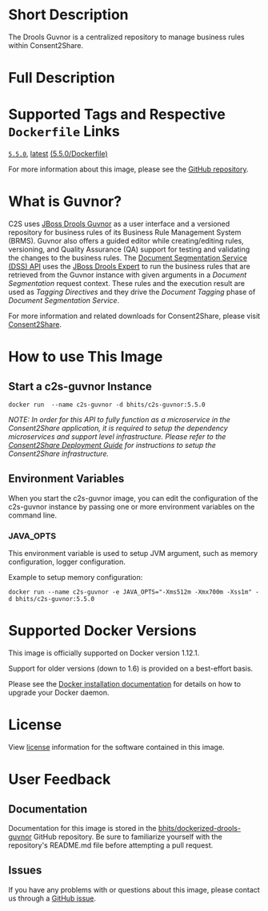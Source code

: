 # Short Description
The Drools Guvnor is a centralized repository to manage business rules within Consent2Share.

# Full Description

# Supported Tags and Respective `Dockerfile` Links

[`5.5.0`](https://github.com/bhits/guvnor/Dockerfile), [latest](https://github.com/bhits/guvnor/Dockerfile) [(5.5.0/Dockerfile)](https://github.com/bhits/guvnor/Dockerfile)

For more information about this image, please see the [GitHub repository](https://github.com/bhits/guvnor).

# What is Guvnor?

C2S uses [JBoss Drools Guvnor](https://docs.jboss.org/drools/release/5.5.0.Final/drools-guvnor-docs/html_single/) as a user interface and a versioned repository for business rules of its Business Rule Management System (BRMS). Guvnor also offers a guided editor while creating/editing rules, versioning, and Quality Assurance (QA) support for testing and validating the changes to the business rules. The [Document Segmentation Service (DSS) API](#document-segmentation-service-api) uses the [JBoss Drools Expert](https://docs.jboss.org/drools/release/5.4.0.Final/drools-expert-docs/html_single/) to run the business rules that are retrieved from the Guvnor instance with given arguments in a *Document Segmentation* request context. These rules and the execution result are used as *Tagging Directives* and they drive the *Document Tagging* phase of *Document Segmentation Service*.

For more information and related downloads for Consent2Share, please visit [Consent2Share](https://bhits.github.io/consent2share/).

# How to use This Image

## Start a c2s-guvnor Instance

`docker run  --name c2s-guvnor -d bhits/c2s-guvnor:5.5.0`

*NOTE: In order for this API to fully function as a microservice in the Consent2Share application, it is required to setup the dependency microservices and support level infrastructure. Please refer to the [Consent2Share Deployment Guide](https://github.com/bhits/consent2share/releases/download/2.0.0/c2s-deployment-guide.pdf) for instructions to setup the Consent2Share infrastructure.*

## Environment Variables

When you start the c2s-guvnor image, you can edit the configuration of the c2s-guvnor instance by passing one or more environment variables on the command line. 

### JAVA_OPTS 

This environment variable is used to setup JVM argument, such as memory configuration, logger configuration.

Example to setup memory configuration: 

`docker run --name c2s-guvnor -e JAVA_OPTS="-Xms512m -Xmx700m -Xss1m" -d bhits/c2s-guvnor:5.5.0`

# Supported Docker Versions

This image is officially supported on Docker version 1.12.1.

Support for older versions (down to 1.6) is provided on a best-effort basis.

Please see the [Docker installation documentation](https://docs.docker.com/engine/installation/) for details on how to upgrade your Docker daemon.

# License

View [license](https://github.com/bhits/dockerized-drools-guvnor) information for the software contained in this image.

# User Feedback

## Documentation 

Documentation for this image is stored in the [bhits/dockerized-drools-guvnor](https://github.com/bhits/dockerized-drools-guvnor) GitHub repository. Be sure to familiarize yourself with the repository's README.md file before attempting a pull request.

## Issues

If you have any problems with or questions about this image, please contact us through a [GitHub issue](https://github.com/bhits/dockerized-drools-guvnor/issues).